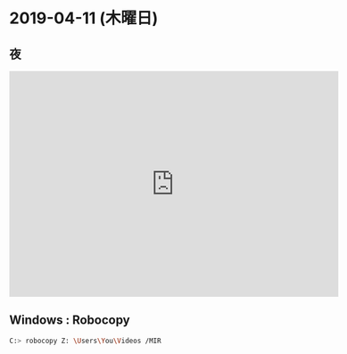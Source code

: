 # 2019-04-11 (木曜日)

## 夜

<iframe height='405' width='590' frameborder='0' allowtransparency='true' scrolling='no' src='https://www.strava.com/activities/2283707025/embed/9bb709e401b17749e80343955fc129c5697f6571'></iframe>

## Windows : Robocopy

~~~bash
C:> robocopy Z: \Users\You\Videos /MIR
~~~